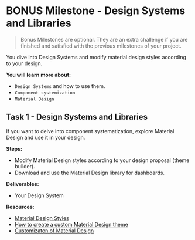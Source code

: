 # BONUS Milestone - Design Systems and Libraries

> Bonus Milestones are optional. They are an extra challenge if you are finished and satisfied with the previous milestones of your project. 

You dive into Design Systems and modify material design styles according to your design. 

**You will learn more about:** 

- `Design Systems` and how to use them.
- `Component systemization`
- `Material Design`

## Task 1 - Design Systems and Libraries

If you want to delve into component systematization, explore Material Design and use it in your design.

**Steps:**
- Modify Material Design styles according to your design proposal (theme builder).
- Download and use the Material Design library for dashboards.

**Deliverables:**

- Your Design System


**Resources:**

- [Material Design Styles](https://m3.material.io/styles)
- [How to create a custom Material Design theme](https://medium.com/@anastasia.bizyayeva/how-to-create-a-custom-material-design-theme-and-use-it-in-figma-2dec90d5bc08)
- [Customizaton of Material Design](https://m3.material.io/foundations/customization)

  

